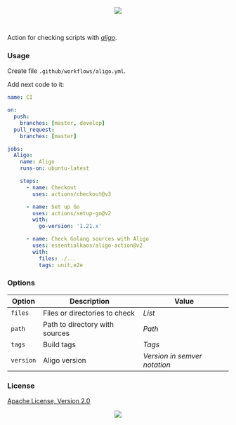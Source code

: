 <p align="center"><a href="#readme"><img src="https://gh.kaos.st/aligo-action.svg"/></a></p>

<br/>

Action for checking scripts with [_aligo_](https://kaos.sh/aligo).

### Usage

Create file `.github/workflows/aligo.yml`.

Add next code to it:

```yml
name: CI

on:
  push:
    branches: [master, develop]
  pull_request:
    branches: [master]

jobs:
  Aligo:
    name: Aligo
    runs-on: ubuntu-latest

    steps:
      - name: Checkout
        uses: actions/checkout@v3

      - name: Set up Go
        uses: actions/setup-go@v2
        with:
          go-version: '1.21.x'

      - name: Check Golang sources with Aligo
        uses: essentialkaos/aligo-action@v2
        with:
          files: ./...
          tags: unit,e2e

```

### Options

| Option | Description | Value |
|--------|-------------|--------|
| `files` | Files or directories to check | _List_ |
| `path` | Path to directory with sources | _Path_ |
| `tags` | Build tags | _Tags_ |
| `version` | Aligo version | _Version in semver notation_ |

### License

[Apache License, Version 2.0](https://www.apache.org/licenses/LICENSE-2.0)

<p align="center"><a href="https://essentialkaos.com"><img src="https://gh.kaos.st/ekgh.svg"/></a></p>
